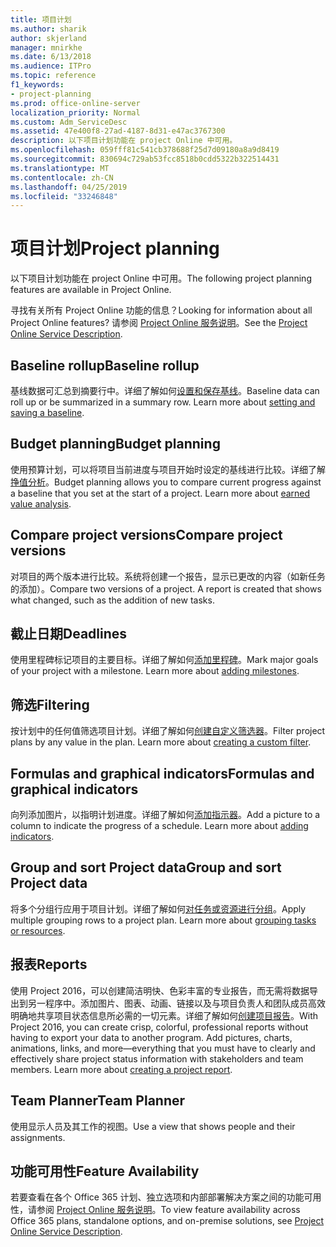 ```yaml
---
title: 项目计划
ms.author: sharik
author: skjerland
manager: mnirkhe
ms.date: 6/13/2018
ms.audience: ITPro
ms.topic: reference
f1_keywords:
- project-planning
ms.prod: office-online-server
localization_priority: Normal
ms.custom: Adm_ServiceDesc
ms.assetid: 47e400f8-27ad-4187-8d31-e47ac3767300
description: 以下项目计划功能在 project Online 中可用。
ms.openlocfilehash: 059fff81c541cb378688f25d7d09180a8a9d8419
ms.sourcegitcommit: 830694c729ab53fcc8518b0cdd5322b322514431
ms.translationtype: MT
ms.contentlocale: zh-CN
ms.lasthandoff: 04/25/2019
ms.locfileid: "33246848"
---
```

# <a name="project-planning"></a><span data-ttu-id="b2f7a-103">项目计划</span><span class="sxs-lookup"><span data-stu-id="b2f7a-103">Project planning</span></span>

<span data-ttu-id="b2f7a-104">以下项目计划功能在 project Online 中可用。</span><span class="sxs-lookup"><span data-stu-id="b2f7a-104">The following project planning features are available in Project Online.</span></span>
  
<span data-ttu-id="b2f7a-105">寻找有关所有 Project Online 功能的信息？</span><span class="sxs-lookup"><span data-stu-id="b2f7a-105">Looking for information about all Project Online features?</span></span> <span data-ttu-id="b2f7a-106">请参阅 [Project Online 服务说明](project-online-service-description.md)。</span><span class="sxs-lookup"><span data-stu-id="b2f7a-106">See the [Project Online Service Description](project-online-service-description.md).</span></span>
  
## <a name="baseline-rollup"></a><span data-ttu-id="b2f7a-107">Baseline rollup</span><span class="sxs-lookup"><span data-stu-id="b2f7a-107">Baseline rollup</span></span>
<span data-ttu-id="b2f7a-108"><a name="bkmk_Baselinerollup"> </a></span><span class="sxs-lookup"><span data-stu-id="b2f7a-108"></span></span>

<span data-ttu-id="b2f7a-p102">基线数据可汇总到摘要行中。详细了解如何[设置和保存基线](https://go.microsoft.com/fwlink/p/?LinkId=271346)。</span><span class="sxs-lookup"><span data-stu-id="b2f7a-p102">Baseline data can roll up or be summarized in a summary row. Learn more about [setting and saving a baseline](https://go.microsoft.com/fwlink/p/?LinkId=271346).</span></span>
  
## <a name="budget-planning"></a><span data-ttu-id="b2f7a-111">Budget planning</span><span class="sxs-lookup"><span data-stu-id="b2f7a-111">Budget planning</span></span>
<span data-ttu-id="b2f7a-112"><a name="bkmk_Budgetplanning"> </a></span><span class="sxs-lookup"><span data-stu-id="b2f7a-112"></span></span>

<span data-ttu-id="b2f7a-p103">使用预算计划，可以将项目当前进度与项目开始时设定的基线进行比较。详细了解[挣值分析](https://go.microsoft.com/fwlink/p/?LinkId=271336)。</span><span class="sxs-lookup"><span data-stu-id="b2f7a-p103">Budget planning allows you to compare current progress against a baseline that you set at the start of a project. Learn more about [earned value analysis](https://go.microsoft.com/fwlink/p/?LinkId=271336).</span></span>
  
## <a name="compare-project-versions"></a><span data-ttu-id="b2f7a-115">Compare project versions</span><span class="sxs-lookup"><span data-stu-id="b2f7a-115">Compare project versions</span></span>
<span data-ttu-id="b2f7a-116"><a name="bkmk_Compareprojectversions"> </a></span><span class="sxs-lookup"><span data-stu-id="b2f7a-116"></span></span>

<span data-ttu-id="b2f7a-p104">对项目的两个版本进行比较。系统将创建一个报告，显示已更改的内容（如新任务的添加）。</span><span class="sxs-lookup"><span data-stu-id="b2f7a-p104">Compare two versions of a project. A report is created that shows what changed, such as the addition of new tasks.</span></span>
  
## <a name="deadlines"></a><span data-ttu-id="b2f7a-119">截止日期</span><span class="sxs-lookup"><span data-stu-id="b2f7a-119">Deadlines</span></span>
<span data-ttu-id="b2f7a-120"><a name="bkmk_Deadlines"> </a></span><span class="sxs-lookup"><span data-stu-id="b2f7a-120"></span></span>

<span data-ttu-id="b2f7a-p105">使用里程碑标记项目的主要目标。详细了解如何[添加里程碑](https://go.microsoft.com/fwlink/p/?LinkId=271339)。</span><span class="sxs-lookup"><span data-stu-id="b2f7a-p105">Mark major goals of your project with a milestone. Learn more about [adding milestones](https://go.microsoft.com/fwlink/p/?LinkId=271339).</span></span>
  
## <a name="filtering"></a><span data-ttu-id="b2f7a-123">筛选</span><span class="sxs-lookup"><span data-stu-id="b2f7a-123">Filtering</span></span>
<span data-ttu-id="b2f7a-124"><a name="bkmk_Filtering"> </a></span><span class="sxs-lookup"><span data-stu-id="b2f7a-124"></span></span>

<span data-ttu-id="b2f7a-p106">按计划中的任何值筛选项目计划。详细了解如何[创建自定义筛选器](https://go.microsoft.com/fwlink/p/?LinkId=271341)。</span><span class="sxs-lookup"><span data-stu-id="b2f7a-p106">Filter project plans by any value in the plan. Learn more about [creating a custom filter](https://go.microsoft.com/fwlink/p/?LinkId=271341).</span></span>
  
## <a name="formulas-and-graphical-indicators"></a><span data-ttu-id="b2f7a-127">Formulas and graphical indicators</span><span class="sxs-lookup"><span data-stu-id="b2f7a-127">Formulas and graphical indicators</span></span>
<span data-ttu-id="b2f7a-128"><a name="bkmk_Formulasandgraphicalindicators"> </a></span><span class="sxs-lookup"><span data-stu-id="b2f7a-128"></span></span>

<span data-ttu-id="b2f7a-p107">向列添加图片，以指明计划进度。详细了解如何[添加指示器](https://go.microsoft.com/fwlink/p/?LinkId=271340)。</span><span class="sxs-lookup"><span data-stu-id="b2f7a-p107">Add a picture to a column to indicate the progress of a schedule. Learn more about [adding indicators](https://go.microsoft.com/fwlink/p/?LinkId=271340).</span></span>
  
## <a name="group-and-sort-project-data"></a><span data-ttu-id="b2f7a-131">Group and sort Project data</span><span class="sxs-lookup"><span data-stu-id="b2f7a-131">Group and sort Project data</span></span>
<span data-ttu-id="b2f7a-132"><a name="bkmk_GroupandsortProjectdata"> </a></span><span class="sxs-lookup"><span data-stu-id="b2f7a-132"></span></span>

<span data-ttu-id="b2f7a-p108">将多个分组行应用于项目计划。详细了解如何[对任务或资源进行分组](https://go.microsoft.com/fwlink/p/?LinkId=271326)。</span><span class="sxs-lookup"><span data-stu-id="b2f7a-p108">Apply multiple grouping rows to a project plan. Learn more about [grouping tasks or resources](https://go.microsoft.com/fwlink/p/?LinkId=271326).</span></span>
  
## <a name="reports"></a><span data-ttu-id="b2f7a-135">报表</span><span class="sxs-lookup"><span data-stu-id="b2f7a-135">Reports</span></span>
<span data-ttu-id="b2f7a-136"><a name="bkmk_Reports"> </a></span><span class="sxs-lookup"><span data-stu-id="b2f7a-136"></span></span>

<span data-ttu-id="b2f7a-p109">使用 Project 2016，可以创建简洁明快、色彩丰富的专业报告，而无需将数据导出到另一程序中。添加图片、图表、动画、链接以及与项目负责人和团队成员高效明确地共享项目状态信息所必需的一切元素。详细了解如何[创建项目报告](https://go.microsoft.com/fwlink/p/?LinkId=271349)。</span><span class="sxs-lookup"><span data-stu-id="b2f7a-p109">With Project 2016, you can create crisp, colorful, professional reports without having to export your data to another program. Add pictures, charts, animations, links, and more—everything that you must have to clearly and effectively share project status information with stakeholders and team members. Learn more about [creating a project report](https://go.microsoft.com/fwlink/p/?LinkId=271349).</span></span>
  
## <a name="team-planner"></a><span data-ttu-id="b2f7a-140">Team Planner</span><span class="sxs-lookup"><span data-stu-id="b2f7a-140">Team Planner</span></span>
<span data-ttu-id="b2f7a-141"><a name="bkmk_TeamPlanner"> </a></span><span class="sxs-lookup"><span data-stu-id="b2f7a-141"></span></span>

<span data-ttu-id="b2f7a-142">使用显示人员及其工作的视图。</span><span class="sxs-lookup"><span data-stu-id="b2f7a-142">Use a view that shows people and their assignments.</span></span> 
  
## <a name="feature-availability"></a><span data-ttu-id="b2f7a-143">功能可用性</span><span class="sxs-lookup"><span data-stu-id="b2f7a-143">Feature Availability</span></span>
<span data-ttu-id="b2f7a-144"><a name="bkmk_TeamPlanner"> </a></span><span class="sxs-lookup"><span data-stu-id="b2f7a-144"></span></span>

<span data-ttu-id="b2f7a-145">若要查看在各个 Office 365 计划、独立选项和内部部署解决方案之间的功能可用性，请参阅 [Project Online 服务说明](project-online-service-description.md)。</span><span class="sxs-lookup"><span data-stu-id="b2f7a-145">To view feature availability across Office 365 plans, standalone options, and on-premise solutions, see [Project Online Service Description](project-online-service-description.md).</span></span>
  

